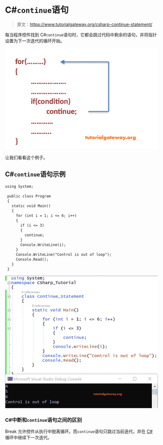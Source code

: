 # C#`continue`语句

> 原文：<https://www.tutorialgateway.org/csharp-continue-statement/>

每当程序控件找到 C#`continue`语句时，它都会跳过代码中剩余的语句，并将指针设置为下一次迭代的循环开始。

![C# Continue Statement 1](img/8ef6f1eaf599d28f873a2de50edf1ffa.png)

让我们看看这个例子。

## C#`continue`语句示例

```
using System;

 public class Program
 {
   static void Main()
   {
     for (int i = 1; i <= 6; i++)
     {
       if (i <= 3)
       {
         continue;
       }
       Console.WriteLine(i);
     }
     Console.WriteLine("Control is out of loop");
     Console.Read();
   }
 }
```

![C# Continue Statement 2](img/f2cc37fadffad005a416a84641e2aa77.png)

### C#中断和`continue`语句之间的区别

Break 允许控件从执行中脱离循环。而`continue`语句只跳过当前迭代，并在 [C#](https://www.tutorialgateway.org/csharp-tutorial/) 循环中继续下一次迭代。